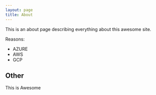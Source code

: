 ```yaml
---
layout: page
title: About
---
```


This is an about page describing everything about this awesome site.

Reasons:
- AZURE
- AWS
- GCP

## Other 
This is Awesome
